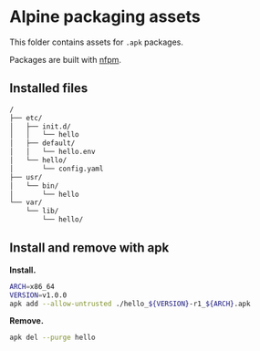 # Alpine packaging assets

This folder contains assets for `.apk` packages.

Packages are built with [nfpm](https://github.com/goreleaser/nfpm).

## Installed files

```txt
/
├── etc/
│   ├── init.d/
│   │   └── hello
│   ├── default/
│   │   └── hello.env
│   └── hello/
│       └── config.yaml
├── usr/
│   └── bin/
│       └── hello
└── var/
    └── lib/
        └── hello/
```

## Install and remove with apk

**Install.**

```bash
ARCH=x86_64
VERSION=v1.0.0
apk add --allow-untrusted ./hello_${VERSION}-r1_${ARCH}.apk
```

**Remove.**

```bash
apk del --purge hello
```
